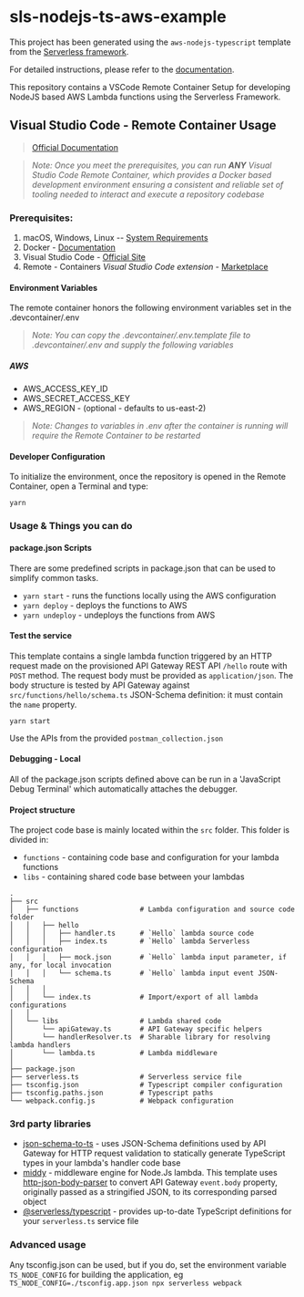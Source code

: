 # sls-nodejs-ts-aws-example


This project has been generated using the `aws-nodejs-typescript` template from the [Serverless framework](https://www.serverless.com/).

For detailed instructions, please refer to the [documentation](https://www.serverless.com/framework/docs/providers/aws/).

This repository contains a VSCode Remote Container Setup for developing NodeJS based AWS Lambda functions using the Serverless Framework.

## Visual Studio Code - Remote Container Usage

> [Official Documentation](https://code.visualstudio.com/docs/remote/containers)

> _Note: Once you meet the prerequisites, you can run **ANY** Visual Studio Code Remote Container, which provides a Docker based development environment ensuring a consistent and reliable set of tooling needed to interact and execute a repository codebase_

### Prerequisites:

1. macOS, Windows, Linux -- [System Requirements](https://code.visualstudio.com/docs/remote/containers#_system-requirements)
2. Docker - [Documentation](https://code.visualstudio.com/docs/remote/containers#_installation)
3. Visual Studio Code - [Official Site](https://code.visualstudio.com/)
4. Remote - Containers _Visual Studio Code extension_ - [Marketplace](https://marketplace.visualstudio.com/items?itemName=ms-vscode-remote.remote-containers)

#### Environment Variables

The remote container honors the following environment variables set in the .devcontainer/.env

> _Note: You can copy the .devcontainer/.env.template file to .devcontainer/.env and supply the following variables_

##### AWS

- AWS_ACCESS_KEY_ID
- AWS_SECRET_ACCESS_KEY
- AWS_REGION - (optional - defaults to us-east-2)

> _Note: Changes to variables in .env after the container is running will require the Remote Container to be restarted_

#### Developer Configuration

To initialize the environment, once the repository is opened in the Remote Container, open a Terminal and type:

`yarn`

### Usage & Things you can do

#### package.json Scripts

There are some predefined scripts in package.json that can be used to simplify common tasks.

- `yarn start` - runs the functions locally using the AWS configuration
- `yarn deploy` - deploys the functions to AWS
- `yarn undeploy` - undeploys the functions from AWS

#### Test the service

This template contains a single lambda function triggered by an HTTP request made on the provisioned API Gateway REST API `/hello` route with `POST` method. The request body must be provided as `application/json`. The body structure is tested by API Gateway against `src/functions/hello/schema.ts` JSON-Schema definition: it must contain the `name` property.

`yarn start`

Use the APIs from the provided `postman_collection.json`

#### Debugging - Local

All of the package.json scripts defined above can be run in a 'JavaScript Debug Terminal' which automatically attaches the debugger.

#### Project structure

The project code base is mainly located within the `src` folder. This folder is divided in:

- `functions` - containing code base and configuration for your lambda functions
- `libs` - containing shared code base between your lambdas

```
.
├── src
│   ├── functions               # Lambda configuration and source code folder
│   │   ├── hello
│   │   │   ├── handler.ts      # `Hello` lambda source code
│   │   │   ├── index.ts        # `Hello` lambda Serverless configuration
│   │   │   ├── mock.json       # `Hello` lambda input parameter, if any, for local invocation
│   │   │   └── schema.ts       # `Hello` lambda input event JSON-Schema
│   │   │
│   │   └── index.ts            # Import/export of all lambda configurations
│   │
│   └── libs                    # Lambda shared code
│       └── apiGateway.ts       # API Gateway specific helpers
│       └── handlerResolver.ts  # Sharable library for resolving lambda handlers
│       └── lambda.ts           # Lambda middleware
│
├── package.json
├── serverless.ts               # Serverless service file
├── tsconfig.json               # Typescript compiler configuration
├── tsconfig.paths.json         # Typescript paths
└── webpack.config.js           # Webpack configuration
```

### 3rd party libraries

- [json-schema-to-ts](https://github.com/ThomasAribart/json-schema-to-ts) - uses JSON-Schema definitions used by API Gateway for HTTP request validation to statically generate TypeScript types in your lambda's handler code base
- [middy](https://github.com/middyjs/middy) - middleware engine for Node.Js lambda. This template uses [http-json-body-parser](https://github.com/middyjs/middy/tree/master/packages/http-json-body-parser) to convert API Gateway `event.body` property, originally passed as a stringified JSON, to its corresponding parsed object
- [@serverless/typescript](https://github.com/serverless/typescript) - provides up-to-date TypeScript definitions for your `serverless.ts` service file

### Advanced usage

Any tsconfig.json can be used, but if you do, set the environment variable `TS_NODE_CONFIG` for building the application, eg `TS_NODE_CONFIG=./tsconfig.app.json npx serverless webpack`
